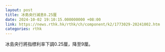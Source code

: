 ```yaml
---
layout: post
title: 冰島央行減息0.25厘
date: 2024-10-02 19:10:15.000000000 +08:00
link: https://news.rthk.hk/rthk/ch/component/k2/1773029-20241002.htm
categories: rthk
---
```


冰島央行將指標利率下調0.25厘，降至9厘。

